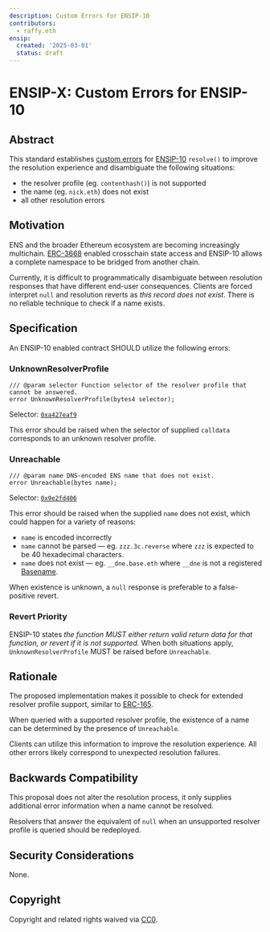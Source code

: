 ```yaml
---
description: Custom Errors for ENSIP-10 
contributors:
  - raffy.eth
ensip:
  created: '2025-03-01'
  status: draft
---
```


# ENSIP-X: Custom Errors for ENSIP-10

## Abstract

This standard establishes [custom errors](https://docs.soliditylang.org/en/latest/contracts.html#custom-errors) for [ENSIP-10](./10.md) `resolve()` to improve the resolution experience and disambiguate the following situations:

* the resolver profile (eg. `contenthash()`) is not supported
* the name (eg. `nick.eth`) does not exist
* all other resolution errors

## Motivation

ENS and the broader Ethereum ecosystem are becoming increasingly multichain.  [ERC-3668](https://eips.ethereum.org/EIPS/eip-3668) enabled crosschain state access and ENSIP-10 allows a complete namespace to be bridged from another chain.

Currently, it is difficult to programmatically disambiguate between resolution responses that have different end-user consequences.  Clients are forced interpret `null` and resolution reverts as *this record does not exist*.  There is no reliable technique to check if a name exists.

## Specification

An ENSIP-10 enabled contract SHOULD utilize the following errors:

### UnknownResolverProfile

```solidity
/// @param selector Function selector of the resolver profile that cannot be answered.
error UnknownResolverProfile(bytes4 selector);
```

Selector: [`0xa427eaf9`](https://adraffy.github.io/keccak.js/test/demo.html#algo=evm&s=UnknownResolverProfile%28bytes4%29&escape=1&encoding=utf8)

This error should be raised when the selector of supplied `calldata` corresponds to an unknown resolver profile.

### Unreachable

```solidity
/// @param name DNS-encoded ENS name that does not exist.
error Unreachable(bytes name);
```

Selector: [`0x9e2fd406`](https://adraffy.github.io/keccak.js/test/demo.html#algo=evm&s=Unreachable%28bytes%29&escape=1&encoding=utf8)

This error should be raised when the supplied `name` does not exist, which could happen for a variety of reasons:

* `name` is encoded incorrectly
* `name` cannot be parsed &mdash; eg. `zzz.3c.reverse` where `zzz` is expected to be 40 hexadecimal characters.
* `name` does not exist &mdash; eg. `__dne.base.eth` where `__dne` is not a registered  [Basename](https://www.base.org/names).

When existence is unknown, a `null` response is preferable to a false-positive revert.

### Revert Priority

ENSIP-10 states *the function MUST either return valid return data for that function, or revert if it is not supported.*  When both situations apply, `UnknownResolverProfile` MUST be raised before `Unreachable`.

## Rationale

The proposed implementation makes it possible to check for extended resolver profile support, similar to [ERC-165](https://eips.ethereum.org/EIPS/eip-165).

When queried with a supported resolver profile, the existence of a name can be determined by the presence of `Unreachable`.

Clients can utilize this information to improve the resolution experience.  All other errors likely correspond to unexpected resolution failures.

## Backwards Compatibility

This proposal does not alter the resolution process, it only supplies additional error information when a name cannot be resolved.

Resolvers that answer the equivalent of `null` when an unsupported resolver profile is queried should be redeployed.

## Security Considerations

None.

## Copyright

<!-- Just leave this how it is -->
Copyright and related rights waived via [CC0](https://creativecommons.org/publicdomain/zero/1.0/).
